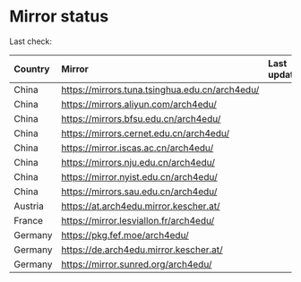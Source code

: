 <script src="./time.js"></script>
# Mirror status
Last check: <script type="text/javascript">localize(1718505464.3817716);</script>

|Country|Mirror|Last update|
|:------|:-----|:----------|
|China|https://mirrors.tuna.tsinghua.edu.cn/arch4edu/|<script type="text/javascript">localize(1718476521);</script>|
|China|https://mirrors.aliyun.com/arch4edu/|<script type="text/javascript">localize(1718476521);</script>|
|China|https://mirrors.bfsu.edu.cn/arch4edu/|<script type="text/javascript">localize(1718476521);</script>|
|China|https://mirrors.cernet.edu.cn/arch4edu/|<script type="text/javascript">localize(1718476521);</script>|
|China|https://mirror.iscas.ac.cn/arch4edu/|<script type="text/javascript">localize(1718476521);</script>|
|China|https://mirrors.nju.edu.cn/arch4edu/|<script type="text/javascript">localize(1718390225);</script>|
|China|https://mirror.nyist.edu.cn/arch4edu/|<script type="text/javascript">localize(1718433324);</script>|
|China|https://mirrors.sau.edu.cn/arch4edu/|<script type="text/javascript">localize(1718476521);</script>|
|Austria|https://at.arch4edu.mirror.kescher.at/|<script type="text/javascript">localize(1718476521);</script>|
|France|https://mirror.lesviallon.fr/arch4edu/|<script type="text/javascript">localize(1718476521);</script>|
|Germany|https://pkg.fef.moe/arch4edu/|<script type="text/javascript">localize(1718476521);</script>|
|Germany|https://de.arch4edu.mirror.kescher.at/|<script type="text/javascript">localize(1718476521);</script>|
|Germany|https://mirror.sunred.org/arch4edu/|<script type="text/javascript">localize(1718476521);</script>|

<script src="./tablefilter/tablefilter.js"></script>
<script src="./table.js"></script>